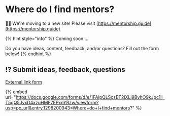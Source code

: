 # Where do I find mentors?

👋🏽 We're moving to a new site! Please visit [https://mentorship.guide](https://mentorship.guide)

{% hint style="info" %}
Coming soon ...&#x20;

Do you have ideas, content, feedback, and/or questions? Fill out the form below!
{% endhint %}

## :interrobang: Submit ideas, feedback, questions

[External link form](https://docs.google.com/forms/d/e/1FAIpQLScsET2lXLj9ByhO9kJpc1il\_T5gQ5JvxD4xzuHMF7EPxnYRzw/viewform?usp=pp\_url\&entry.1298200943=Where+do+I+find+mentors?)

{% embed url="https://docs.google.com/forms/d/e/1FAIpQLScsET2lXLj9ByhO9kJpc1il_T5gQ5JvxD4xzuHMF7EPxnYRzw/viewform?usp=pp_url&entry.1298200943=Where+do+I+find+mentors?" %}

